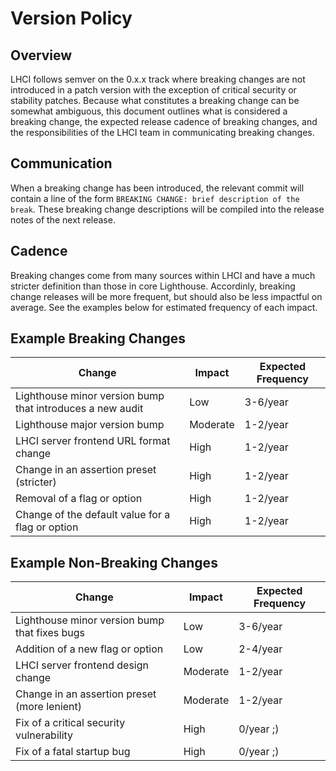 # Version Policy

## Overview

LHCI follows semver on the 0.x.x track where breaking changes are not introduced in a patch version with the exception of critical security or stability patches. Because what constitutes a breaking change can be somewhat ambiguous, this document outlines what is considered a breaking change, the expected release cadence of breaking changes, and the responsibilities of the LHCI team in communicating breaking changes.

## Communication

When a breaking change has been introduced, the relevant commit will contain a line of the form `BREAKING CHANGE: brief description of the break`. These breaking change descriptions will be compiled into the release notes of the next release.

## Cadence

Breaking changes come from many sources within LHCI and have a much stricter definition than those in core Lighthouse. Accordinly, breaking change releases will be more frequent, but should also be less impactful on average. See the examples below for estimated frequency of each impact.

## Example Breaking Changes

| Change                                                    | Impact   | Expected Frequency |
| --------------------------------------------------------- | -------- | ------------------ |
| Lighthouse minor version bump that introduces a new audit | Low      | 3-6/year           |
| Lighthouse major version bump                             | Moderate | 1-2/year           |
| LHCI server frontend URL format change                    | High     | 1-2/year           |
| Change in an assertion preset (stricter)                  | High     | 1-2/year           |
| Removal of a flag or option                               | High     | 1-2/year           |
| Change of the default value for a flag or option          | High     | 1-2/year           |

## Example Non-Breaking Changes

| Change                                        | Impact   | Expected Frequency |
| --------------------------------------------- | -------- | ------------------ |
| Lighthouse minor version bump that fixes bugs | Low      | 3-6/year           |
| Addition of a new flag or option              | Low      | 2-4/year           |
| LHCI server frontend design change            | Moderate | 1-2/year           |
| Change in an assertion preset (more lenient)  | Moderate | 1-2/year           |
| Fix of a critical security vulnerability      | High     | 0/year ;)          |
| Fix of a fatal startup bug                    | High     | 0/year ;)          |
